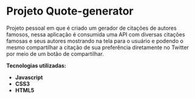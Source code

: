 <h1>Projeto Quote-generator</h1>

<p>Projeto pessoal em que é criado um gerador de citações de autores famosos, nessa aplicação é consumida uma API com diversas citações famosas e seus autores mostrando na tela para o usuário e podendo o mesmo compartilhar a citação de sua preferência diretamente no Twitter por meio de um botão de compartilhar.</p>

<strong>Tecnologias utilizadas:
<ul>
  <li>Javascript</li>
  <li>CSS3</li>
  <li>HTML5</li></strong>
</ul>
